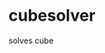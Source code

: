# cubesolver
solves cube
<object width="560" height="315" src="https://www.youtube.com/embed/k79nSncCGy8" title="YouTube video player" frameborder="0" allow="accelerometer; autoplay; clipboard-write; encrypted-media; gyroscope; picture-in-picture" allowfullscreen></object>
